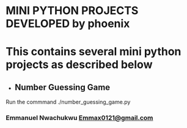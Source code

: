 # MINI PYTHON PROJECTS DEVELOPED by phoenix


# This contains several mini python projects as described below


- ## **Number Guessing Game**

Run the commmand ./number_guessing_game.py


### Emmanuel Nwachukwu <Emmax0121@gmail.com>
